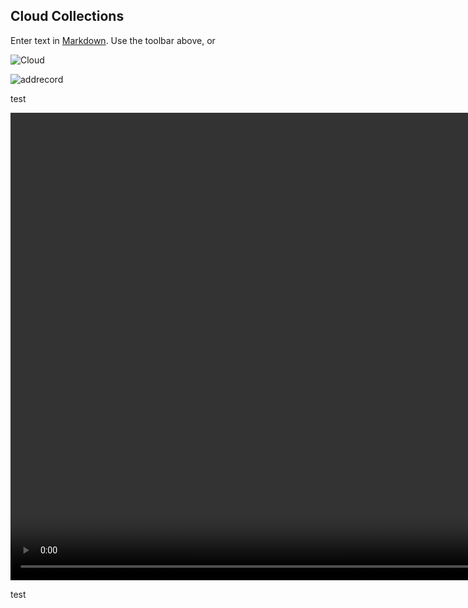 ## Cloud Collections

Enter text in [Markdown](http://daringfireball.net/projects/markdown/). Use the toolbar above, or 


![Cloud](/images/cloud.png)


![addrecord](/images/addrecord.png)

test


<video width="1422" height="748" controls>
  <source src="/images/Cloud_collection_deleting.mp4" type="video/mp4">
  <source src="movie.ogg" type="video/ogg">
Your browser does not support the video tag.
</video>

test